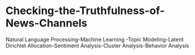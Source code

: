 # Checking-the-Truthfulness-of-News-Channels
Natural Language Processing-Machine Learning -Topic Modeling-Latent Dirichlet Allocation-Sentiment Analysis-Cluster Analysis-Behavior Analysis
